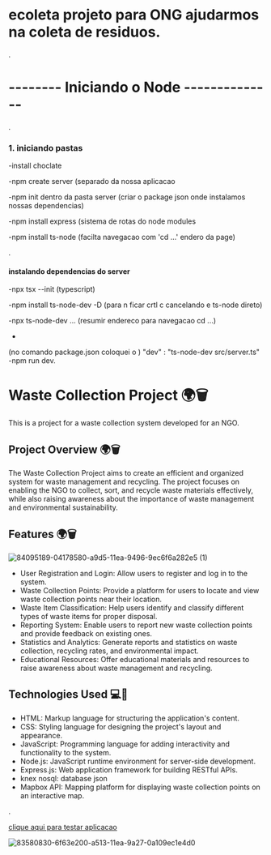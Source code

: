 # ecoleta projeto para ONG ajudarmos na coleta de residuos.
.
# --------               Iniciando o Node            --------------
.

<h3> 1. iniciando pastas </h3>

-install choclate

-npm create server (separado da nossa aplicacao

-npm init dentro da pasta server (criar o package json onde instalamos nossas dependencias)

-npm install express (sistema de rotas do node modules

-npm install ts-node (facilta navegacao com 'cd ...' endero da page)

.
<h4> instalando dependencias do server </h4>

-npx tsx --init   (typescript)

-npm install ts-node-dev -D (para n ficar crtl c cancelando e ts-node direto)

-npx ts-node-dev ... (resumir endereco para navegacao cd ...)

-
(no comando package.json coloquei o )
    "dev" : "ts-node-dev src/server.ts"
-npm run dev.


# Waste Collection Project 🌍🗑️

This is a project for a waste collection system developed for an NGO.

## Project Overview 🌍🗑️

The Waste Collection Project aims to create an efficient and organized system for waste management and recycling. The project focuses on enabling the NGO to collect, sort, and recycle waste materials effectively, while also raising awareness about the importance of waste management and environmental sustainability.

## Features 🌍🗑️

![84095189-04178580-a9d5-11ea-9496-9ec6f6a282e5 (1)](https://github.com/Guilhermefonseca2021/Project-Ecoleta/assets/92196697/9cb93c64-0460-4456-95b8-95acb7b6f808)

- User Registration and Login: Allow users to register and log in to the system.
- Waste Collection Points: Provide a platform for users to locate and view waste collection points near their location.
- Waste Item Classification: Help users identify and classify different types of waste items for proper disposal.
- Reporting System: Enable users to report new waste collection points and provide feedback on existing ones.
- Statistics and Analytics: Generate reports and statistics on waste collection, recycling rates, and environmental impact.
- Educational Resources: Offer educational materials and resources to raise awareness about waste management and recycling.

## Technologies Used 💻🔧

- HTML: Markup language for structuring the application's content.
- CSS: Styling language for designing the project's layout and appearance.
- JavaScript: Programming language for adding interactivity and functionality to the system.
- Node.js: JavaScript runtime environment for server-side development.
- Express.js: Web application framework for building RESTful APIs.
- knex nosql: database json 
- Mapbox API: Mapping platform for displaying waste collection points on an interactive map.

.

<a href="https://project-ecoleta-git-main-guilhermefonseca2021.vercel.app/"> clique aqui para testar aplicacao </a>


![83580830-6f63e200-a513-11ea-9a27-0a109ec1e4d0](https://github.com/Guilhermefonseca2021/Project-Ecoleta/assets/92196697/4c3e40c8-60ce-4df5-b4df-c13615b72202)



